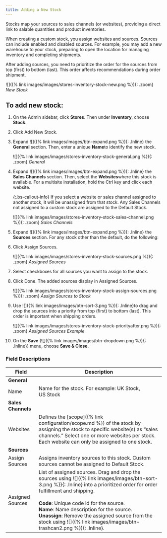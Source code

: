 ```yaml
---
title: Adding a New Stock
---
```



Stocks map your sources to sales channels (or websites), providing a direct link to salable quantities and product inventories.

When creating a custom stock, you assign websites and sources. Sources can include enabled and disabled sources. For example, you may add a new warehouse to your stock, preparing to open the location for managing inventory and completing shipments.

After adding sources, you need to prioritize the order for the sources from top (first) to bottom (last). This order affects recommendations during order shipment.

![]({% link images/images/stores-inventory-stock-new.png %}){: .zoom}
*New Stock*

## To add new stock:

1. On the Admin sidebar, click **Stores**. Then under **Inventory**, choose **Stock**.

1. Click <span class="btn">Add New Stock</span>.

1. Expand ![]({% link images/images/btn-expand.png %}){: .Inline} the **General** section. Then, enter a unique **Name**to identify the new stock.

   ![]({% link images/images/stores-inventory-stock-general.png %}){: .zoom}
   *General*

1. Expand ![]({% link images/images/btn-expand.png %}){: .Inline} the **Sales Channels** section. Then, select the **Websites**where this stock is available. For a multisite installation, hold the Ctrl key and click each website.

   {:.bs-callout-info}
   If you select a website or sales channel assigned to another stock, it will be unassigned from that stock. Any Sales Channels not assigned to a custom stock are assigned to the Default Stock.

   ![]({% link images/images/stores-inventory-stock-sales-channel.png %}){: .zoom}
   *Sales Channels*

1. Expand ![]({% link images/images/btn-expand.png %}){: .Inline} the **Sources** section. For any stock other than the default, do the following:

1. Click <span class="btn">Assign Sources</span>.

   ![]({% link images/images/stores-inventory-stock-sources.png %}){: .zoom}
   *Assigned Sources*

1. Select checkboxes for all sources you want to assign to the stock.

1. Click <span class="btn">Done</span>. The added sources display in Assigned Sources.

   ![]({% link images/images/stores-inventory-stock-assign-sources.png %}){: .zoom}
   *Assign Sources to Stock*

1. Use ![]({% link images/images/btn-sort-3.png %}){: .Inline}to drag and drop the sources into a priority from top (first) to bottom (last). This order is important when shipping orders.

   ![]({% link images/images/stores-inventory-stock-priorityafter.png %}){: .zoom}
   *Assigned Sources Example*

1. On the **Save** (![]({% link images/images/btn-dropdown.png %}){: .Inline}) menu, choose **Save &amp; Close**.

### Field Descriptions

|Field|Description|
|--|--|
|**General**| |
|Name|Name for the stock. For example: UK Stock, US Stock|
|**Sales Channels**| |
|Websites|Defines the [scope]({% link configuration/scope.md %}) of the stock by assigning the stock to specific website(s) as “sales channels.” Select one or more websites per stock. Each website can only be assigned to one stock.|
|**Sources**| |
|Assign Sources|Assigns inventory sources to this stock. Custom sources cannot be assigned to Default Stock.|
|Assigned Sources|List of assigned sources. Drag and drop the sources using ![]({% link images/images/btn-sort-3.png %}){: .Inline} into a prioritized order for order fulfillment and shipping.<br/><br/>**Code**: Unique code id for the source.<br/>**Name**: Name description for the source.<br/>**Unassign**: Remove the assigned source from the stock using ![]({% link images/images/btn-trashcan2.png %}){: .Inline}.|
